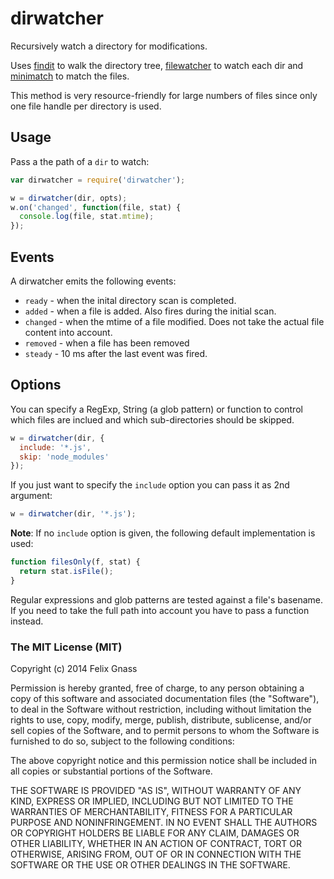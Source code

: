 # dirwatcher

Recursively watch a directory for modifications.

Uses [findit](https://npmjs.org/package/findit) to walk the directory tree,
[filewatcher](https://npmjs.org/package/filewatcher) to watch each dir
and [minimatch](https://npmjs.org/package/minimatch) to match the files.

This method is very resource-friendly for large numbers of files since only
one file handle per directory is used.

## Usage

Pass a the path of a `dir` to watch:

```js
var dirwatcher = require('dirwatcher');

w = dirwatcher(dir, opts);
w.on('changed', function(file, stat) {
  console.log(file, stat.mtime);
});
```

## Events

A dirwatcher emits the following events:

* `ready` - when the inital directory scan is completed.
* `added` - when a file is added. Also fires during the initial scan.
* `changed` - when the mtime of a file modified. Does not take the actual file content into account.
* `removed` - when a file has been removed
* `steady` - 10 ms after the last event was fired.

## Options

You can specify a RegExp, String (a glob pattern) or function to control which
files are inclued and which sub-directories should be skipped.

```js
w = dirwatcher(dir, {
  include: '*.js',
  skip: 'node_modules'
});
```

If you just want to specify the `include` option you can pass it as 2nd argument:

```js
w = dirwatcher(dir, '*.js');
```

__Note__: If no `include` option is given, the following default implementation is used:

```js
function filesOnly(f, stat) {
  return stat.isFile();
}
```

Regular expressions and glob patterns are tested against a file's basename. If
you need to take the full path into account you have to pass a function instead.


### The MIT License (MIT)

Copyright (c) 2014 Felix Gnass

Permission is hereby granted, free of charge, to any person obtaining a copy
of this software and associated documentation files (the "Software"), to deal
in the Software without restriction, including without limitation the rights
to use, copy, modify, merge, publish, distribute, sublicense, and/or sell
copies of the Software, and to permit persons to whom the Software is
furnished to do so, subject to the following conditions:

The above copyright notice and this permission notice shall be included in
all copies or substantial portions of the Software.

THE SOFTWARE IS PROVIDED "AS IS", WITHOUT WARRANTY OF ANY KIND, EXPRESS OR
IMPLIED, INCLUDING BUT NOT LIMITED TO THE WARRANTIES OF MERCHANTABILITY,
FITNESS FOR A PARTICULAR PURPOSE AND NONINFRINGEMENT. IN NO EVENT SHALL THE
AUTHORS OR COPYRIGHT HOLDERS BE LIABLE FOR ANY CLAIM, DAMAGES OR OTHER
LIABILITY, WHETHER IN AN ACTION OF CONTRACT, TORT OR OTHERWISE, ARISING FROM,
OUT OF OR IN CONNECTION WITH THE SOFTWARE OR THE USE OR OTHER DEALINGS IN
THE SOFTWARE.
